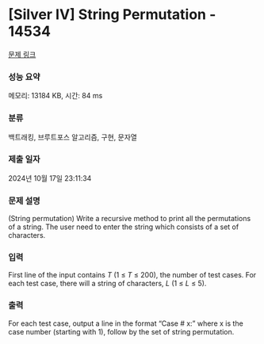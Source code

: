 # [Silver IV] String Permutation - 14534 

[문제 링크](https://www.acmicpc.net/problem/14534) 

### 성능 요약

메모리: 13184 KB, 시간: 84 ms

### 분류

백트래킹, 브루트포스 알고리즘, 구현, 문자열

### 제출 일자

2024년 10월 17일 23:11:34

### 문제 설명

<p>(String permutation) Write a recursive method to print all the permutations of a string. The user need to enter the string which consists of a set of characters.</p>

### 입력 

 <p>First line of the input contains <em>T</em> (1 ≤ <em>T</em> ≤ 200), the number of test cases. For each test case, there will a string of characters, <em>L</em> (1 ≤ <em>L</em> ≤ 5).</p>

### 출력 

 <p>For each test case, output a line in the format “Case # x:” where x is the case number (starting with 1), follow by the set of string permutation.</p>

